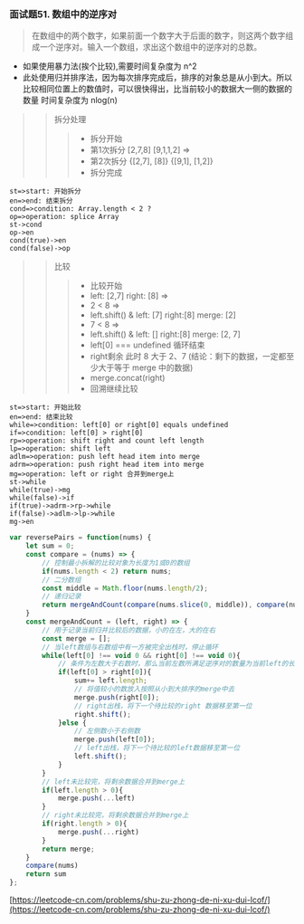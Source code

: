 ### 面试题51. 数组中的逆序对

> 在数组中的两个数字，如果前面一个数字大于后面的数字，则这两个数字组成一个逆序对。输入一个数组，求出这个数组中的逆序对的总数。

* 如果使用暴力法(挨个比较),需要时间复杂度为 n^2
* 此处使用归并排序法，因为每次排序完成后，排序的对象总是从小到大。所以比较相同位置上的数值时，可以很快得出，比当前较小的数据大一侧的数据的数量 时间复杂度为 nlog(n)

>>拆分处理
>>>* 拆分开始
>>>* 第1次拆分 [2,7,8] [9,1,1,2] =>
>>>* 第2次拆分
{[2,7], [8]}
{[9,1], [1,2]}
>>>* 拆分完成

```flow
st=>start: 开始拆分
en=>end: 结束拆分
cond=>condition: Array.length < 2 ?
op=>operation: splice Array
st->cond
op->en
cond(true)->en
cond(false)->op
```
>>比较
>>>* 比较开始
>>>* left: [2,7] right: [8] =>
>>>* 2 < 8  =>
>>>* left.shift() & left: [7] right:[8] merge: [2]
>>>* 7 < 8  =>
>>>* left.shift() & left: [] right:[8] merge: [2, 7]
>>>* left[0] === undefined 循环结束
>>>* right剩余 此时 8 大于 2、7 (结论：剩下的数据，一定都至少大于等于 merge 中的数据)
>>>* merge.concat(right)
>>>* 回溯继续比较

```flow
st=>start: 开始比较
en=>end: 结束比较
while=>condition: left[0] or right[0] equals undefined
if=>condition: left[0] > right[0]
rp=>operation: shift right and count left length
lp=>operation: shift left
adlm=>operation: push left head item into merge
adrm=>operation: push right head item into merge
mg=>operation: left or right 合并到merge上
st->while
while(true)->mg
while(false)->if
if(true)->adrm->rp->while
if(false)->adlm->lp->while
mg->en
```
```javascript
var reversePairs = function(nums) {
    let sum = 0;
    const compare = (nums) => {
        // 控制最小拆解的比较对象为长度为1或0的数组
        if(nums.length < 2) return nums;
        // 二分数组
        const middle = Math.floor(nums.length/2);
        // 递归记录
        return mergeAndCount(compare(nums.slice(0, middle)), compare(nums.slice(middle)))
    }
    const mergeAndCount = (left, right) => {
        // 用于记录当前归并比较后的数据，小的在左，大的在右
        const merge = [];
        // 当left数组与右数组中有一方被完全出栈时，停止循环
        while(left[0] !== void 0 && right[0] !== void 0){
            // 条件为左数大于右数时，那么当前左数所满足逆序对的数量为当前left的长度
            if(left[0] > right[0]){
                sum+= left.length;
                // 将值较小的数放入按照从小到大排序的merge中去
                merge.push(right[0]);
                // right出栈，将下一个待比较的right 数据移至第一位
                right.shift();
            }else {
                // 左侧数小于右侧数
                merge.push(left[0]);
                // left出栈，将下一个待比较的left数据移至第一位
                left.shift();
            }
        }
        // left未比较完，将剩余数据合并到merge上
        if(left.length > 0){
            merge.push(...left)
        }
        // right未比较完，将剩余数据合并到merge上
        if(right.length > 0){
            merge.push(...right)
        }
        return merge;
    }
    compare(nums)
    return sum
};
```

[https://leetcode-cn.com/problems/shu-zu-zhong-de-ni-xu-dui-lcof/](https://leetcode-cn.com/problems/shu-zu-zhong-de-ni-xu-dui-lcof/)
